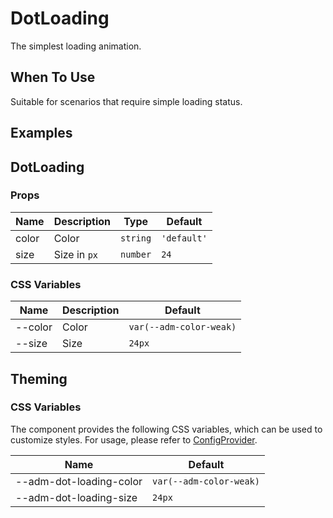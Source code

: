# DotLoading

The simplest loading animation.

## When To Use

Suitable for scenarios that require simple loading status.

## Examples

<CodeDemo title="Basic Usage" src="./dot-loading/demos/demo1.vue" />

## DotLoading

### Props

| Name | Description | Type | Default |
| --- | --- | --- | --- |
| color | Color | `string` | `'default'` |
| size | Size in `px` | `number` | `24` |

### CSS Variables

| Name | Description | Default |
| --- | --- | --- |
| --color | Color | `var(--adm-color-weak)` |
| --size | Size | `24px` |

## Theming

### CSS Variables

The component provides the following CSS variables, which can be used to customize styles. For usage, please refer to [ConfigProvider](/en/components/config-provider).

| Name | Default |
| --- | --- |
| --adm-dot-loading-color | `var(--adm-color-weak)` |
| --adm-dot-loading-size | `24px` |